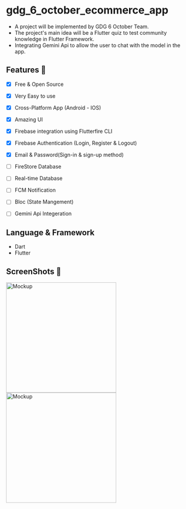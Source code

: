 # gdg_6_october_ecommerce_app

* A project will be implemented by GDG 6 October Team. 
* The project's main idea will be a Flutter quiz to test community knowledge in Flutter Framework.
* Integrating Gemini Api to allow the user to chat with the model in the app.

##

## Features :dart:
* [x] Free & Open Source
* [x] Very Easy to use
* [x] Cross-Platform App (Android - IOS)
* [x] Amazing UI 
* [x] Firebase integration using Flutterfire CLI
* [x] Firebase Authentication (Login, Register & Logout)
* [x] Email & Password(Sign-in & sign-up method)
* [ ] FireStore Database
* [ ] Real-time Database 
* [ ] FCM Notification
* [ ] Bloc (State Mangement)
* [ ] Gemini Api Integeration 



## Language & Framework
* Dart
* Flutter


## ScreenShots 📸 
<img width="300" alt="Mockup" src="https://github.com/MohamedAboElM3aTy/gdg_6_october_ecommerce_app/assets/98196426/3ea6d5f1-a9cf-4e93-93ea-b19378b3450b">
<img width="300" alt="Mockup" src="https://github.com/MohamedAboElM3aTy/gdg_6_october_ecommerce_app/assets/98196426/40127a51-b7c9-4bd7-8a79-b9ae41ab40a6">




